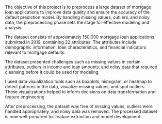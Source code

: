 The objective of this project is to preprocess a large dataset of mortgage loan applications to improve data quality and ensure the accuracy of the default prediction model. By handling missing values, outliers, and noisy data, the preprocessing phase sets the stage for effective modeling and analysis.

The dataset consists of approximately 150,000 mortgage loan applications submitted in 2019, containing 32 attributes. The attributes include demographic information, loan characteristics, and financial indicators relevant to mortgage defaults.

The dataset presented challenges such as missing values in certain attributes, outliers in income and loan amounts, and noisy data that required cleansing before it could be used for modeling.

I used data visualization tools such as boxplots, histogram, or heatmap to detect patterns in the data, visualize missing values, and spot outliers. These visualizations helped to inform decisions on data transformation and feature engineering.

After preprocessing, the dataset was free of missing values, outliers were handled appropriately, and noisy data was removed. The processed dataset is now well-prepared for feature extraction and model development.
